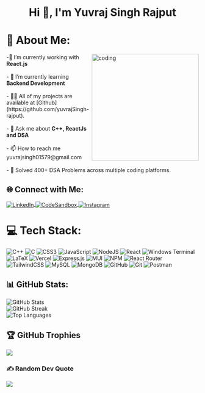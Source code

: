 <h1 align="center">Hi 👋, I'm Yuvraj Singh Rajput</h1>

# 💫 About Me:
<img align="right" alt="coding" width="280" src="https://static.wixstatic.com/media/bbe642_62414e50bef34ce28db1afabf55f17ec~mv2.gif"/>
-🔭 I’m currently working with <b>React.js</b><br/><br/>- 🌱 I’m currently learning <b>Backend Development</b><br/><br/>- 👨‍💻 All of my projects are available at [Github](https://github.com/yuvrajSingh-rajput).<br/><br/>- 💬 Ask me about <b>C++, ReactJs and DSA</b><br/><br/>- 📫 How to reach me yuvrajsingh01579@gmail.com<br /><br/>- 🤖 Solved 400+ DSA Problems across multiple coding platforms.<br/>

## 🌐 Connect with Me:
<p align="left">
  <a href="https://linkedin.com/in/yuvraj-singh-rajput-12489925a" target="_blank">
    <img align="center" src="https://img.shields.io/badge/-LinkedIn-%230077B5.svg?style=for-the-badge&logo=linkedin&logoColor=white" alt="LinkedIn" />
  </a>
  <a href="https://codesandbox.com/yuvrajsingh-rajput" target="_blank">
    <img align="center" src="https://img.shields.io/badge/-CodeSandbox-%23333.svg?style=for-the-badge&logo=codesandbox&logoColor=white" alt="CodeSandbox" />
  </a>
  <a href="https://instagram.com/_yuvrajsinghrajput_" target="_blank">
    <img align="center" src="https://img.shields.io/badge/-Instagram-%23E4405F.svg?style=for-the-badge&logo=instagram&logoColor=white" alt="Instagram" />
  </a>
</p>

# 💻 Tech Stack:
![C++](https://img.shields.io/badge/c++-%2300599C.svg?style=for-the-badge&logo=c%2B%2B&logoColor=white) ![C](https://img.shields.io/badge/c-%2300599C.svg?style=for-the-badge&logo=c%2B%2B&logoColor=white) ![CSS3](https://img.shields.io/badge/css3-%231572B6.svg?style=for-the-badge&logo=css3&logoColor=white) ![JavaScript](https://img.shields.io/badge/javascript-%23323330.svg?style=for-the-badge&logo=javascript&logoColor=%23F7DF1E) ![NodeJS](https://img.shields.io/badge/node.js-6DA55F?style=for-the-badge&logo=node.js&logoColor=white) ![React](https://img.shields.io/badge/react-%2320232a.svg?style=for-the-badge&logo=react&logoColor=%2361DAFB) 
![Windows Terminal](https://img.shields.io/badge/Windows%20Terminal-%234D4D4D.svg?style=for-the-badge&logo=windows-terminal&logoColor=white) ![LaTeX](https://img.shields.io/badge/latex-%23008080.svg?style=for-the-badge&logo=latex&logoColor=white) ![Vercel](https://img.shields.io/badge/vercel-%23000000.svg?style=for-the-badge&logo=vercel&logoColor=white) ![Express.js](https://img.shields.io/badge/express.js-%23404d59.svg?style=for-the-badge&logo=express&logoColor=%2361DAFB) ![MUI](https://img.shields.io/badge/MUI-%230081CB.svg?style=for-the-badge&logo=mui&logoColor=white) ![NPM](https://img.shields.io/badge/NPM-%23CB3837.svg?style=for-the-badge&logo=npm&logoColor=white)  ![React Router](https://img.shields.io/badge/React_Router-CA4245?style=for-the-badge&logo=react-router&logoColor=white) ![TailwindCSS](https://img.shields.io/badge/tailwindcss-%2338B2AC.svg?style=for-the-badge&logo=tailwind-css&logoColor=white) ![MySQL](https://img.shields.io/badge/mysql-4479A1.svg?style=for-the-badge&logo=mysql&logoColor=white) ![MongoDB](https://img.shields.io/badge/MongoDB-%234ea94b.svg?style=for-the-badge&logo=mongodb&logoColor=white) ![GitHub](https://img.shields.io/badge/github-%23121011.svg?style=for-the-badge&logo=github&logoColor=white) ![Git](https://img.shields.io/badge/git-%23F05033.svg?style=for-the-badge&logo=git&logoColor=white) ![Postman](https://img.shields.io/badge/Postman-FF6C37?style=for-the-badge&logo=postman&logoColor=white)

## 📊 GitHub Stats:
<p align="left">
  <img src="https://github-readme-stats.vercel.app/api?username=yuvrajSingh-rajput&theme=shades-of-purple&hide_border=false&include_all_commits=false&count_private=false" alt="GitHub Stats" /><br/>
  <img src="https://github-readme-streak-stats.herokuapp.com/?user=yuvrajSingh-rajput&theme=shades-of-purple&hide_border=false" alt="GitHub Streak" /><br/>
  <img src="https://github-readme-stats.vercel.app/api/top-langs/?username=yuvrajSingh-rajput&theme=shades-of-purple&hide_border=false&include_all_commits=false&count_private=false&layout=compact" alt="Top Languages" />
</p>

## 🏆 GitHub Trophies
![](https://github-profile-trophy.vercel.app/?username=yuvrajSingh-rajput&theme=radical&no-frame=false&no-bg=true&margin-w=4)

### ✍️ Random Dev Quote
![](https://quotes-github-readme.vercel.app/api?type=horizontal&theme=radical)
